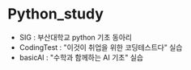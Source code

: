 # Python_study
- SIG : 부산대학교 python 기초 동아리
- CodingTest : "이것이 취업을 위한 코딩테스트다" 실습
- basicAI : "수학과 함께하는 AI 기초" 실습 
